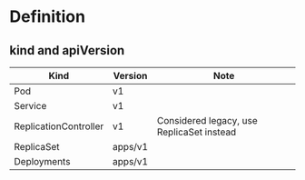 # Definition

## kind and apiVersion
| Kind                  | Version  | Note                                      |
|-----------------------|----------|-------------------------------------------|
| Pod                   | v1       |                                           |
| Service               | v1       |                                           |
| ReplicationController | v1       | Considered legacy, use ReplicaSet instead |
| ReplicaSet            | apps/v1  |                                           |
| Deployments           | apps/v1  |                                           |

